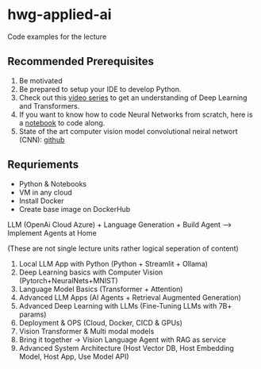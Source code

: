 # hwg-applied-ai
Code examples for the lecture

## Recommended Prerequisites
1. Be motivated
2. Be prepared to setup your IDE to develop Python.
3. Check out this [video series](https://youtube.com/playlist?list=PLZHQObOWTQDNU6R1_67000Dx_ZCJB-3pi&si=qIJzZmIrt7hAO8Fn) to get an understanding of Deep Learning and Transformers.
4. If you want to know how to code Neural Networks from scratch, here is a [notebook](https://www.kaggle.com/code/scaomath/simple-neural-network-for-mnist-numpy-from-scratch) to code along.
5. State of the art computer vision model convolutional neiral networt (CNN): [github](https://poloclub.github.io/cnn-explainer/)

## Requriements
- Python & Notebooks
- VM in any cloud
- Install Docker
- Create base image on DockerHub

LLM (OpenAi Cloud Azure) + Language Generation + Build Agent  -->   Implement Agents at Home

(These are not single lecture units rather logical seperation of content)

1. Local LLM App with Python (Python + Streamlit + Ollama)
2. Deep Learning basics with Computer Vision (Pytorch+NeuralNets+MNIST)
3. Language Model Basics (Transformer + Attention)
4. Advanced LLM Apps (AI Agents + Retrieval Augmented Generation)
5. Advanced Deep Learning with LLMs (Fine-Tuning LLMs with 7B+ params)
6. Deployment & OPS (Cloud, Docker, CICD & GPUs)
7. Vision Transformer & Multi modal models
8. Bring it together -> Vision Language Agent with RAG as service
9. Advanced System Architecture (Host Vector DB, Host Embedding Model, Host App, Use Model API)

